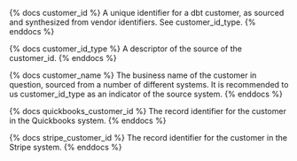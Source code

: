 {% docs customer_id %}
A unique identifier for a dbt customer, as sourced and synthesized from vendor identifiers.
See customer_id_type.
{% enddocs %}

{% docs customer_id_type %}
A descriptor of the source of the customer_id.
{% enddocs %}

{% docs customer_name %}
The business name of the customer in question, sourced from a number of different systems. It is recommended
to us customer_id_type as an indicator of the source system. 
{% enddocs %}

{% docs quickbooks_customer_id %}
The record identifier for the customer in the Quickbooks system.
{% enddocs %}

{% docs stripe_customer_id %}
The record identifier for the customer in the Stripe system.
{% enddocs %}
